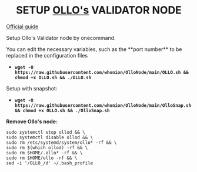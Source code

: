 <h1 dir="auto" style="text-align: center;">SETUP <a href="https://testnet.ollo.zone/">OLLO's</a> VALIDATOR NODE</h1>
<p dir="auto"><a title="Ollo" href="https://docs.ollo.zone/validators/create">Official guide</a></p>
<p dir="auto">Setup Ollo's Validator node by onecommand.</p>
<p dir="auto">You can edit the necessary variables, such as the **port number** to be replaced in the configuration files</p>
<ul>
<li><code><strong>wget -O https://raw.githubusercontent.com/whonion/OlloNode/main/OLLO.sh &amp;&amp; chmod +x OLLO.sh &amp;&amp; ./OLLO.sh</strong></code></li>
</ul>
<p style="text-align: left;">Setup with snapshot:</p>
<ul>
<li dir="auto"><code><strong>wget -O https://raw.githubusercontent.com/whonion/OlloNode/main/OlloSnap.sh &amp;&amp; chmod +x OLLO.sh &amp;&amp; ./OlloSnap.sh</strong></code></li>
</ul>
<p style="text-align: left;"><strong>Remove Ollo's node:</strong></p>
<p><code>sudo systemctl stop ollod &amp;&amp; \</code><br /><code>sudo systemctl disable ollod &amp;&amp; \</code><br /><code>sudo rm /etc/systemd/system/ollo* -rf &amp;&amp; \</code><br /><code>sudo rm $(which ollod) -rf &amp;&amp; \</code><br /><code>sudo rm $HOME/.ollo* -rf &amp;&amp; \</code><br /><code>sudo rm $HOME/ollo -rf &amp;&amp; \</code><br /><code>sed -i '/OLLO_/d' ~/.bash_profile</code></p>
